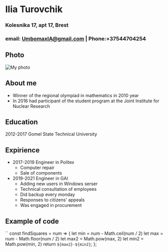 # Ilia Turovchik
### Kolesnika 17, apt 17, Brest
### email: UmbomaxIA@gmail.com | Phone:+37544704254
## Photo 
![My photo](https://user-images.githubusercontent.com/79715006/125961736-10ff8ac1-eaf4-4c21-90fe-588debff8476.png)

## About me
* Winner of the regional olympiad in mathematics in 2010 year
* In 2016 had participant of the student program at the Joint Institute for Nuclear Research
## Education
2012-2017 Gomel State Technical University
## Expirience
* 2017-2019 Engineer in Politex
  * Computer repair 
  * Sale of components
* 2019-2021 Engineer in GAI
  * Adding new users in Windows serser
  * Technical consultation of employees
  * Did backup every monday
  * Responses to citizens' appeals
  * Was engaged in procurement
## Example of code
``
const findSquares = num => {
    let min = num - Math.ceil(num / 2)
    let max = num - Math.floor(num / 2)
    let max2 = Math.pow(max, 2)
    let min2 = Math.pow(min, 2)
    return `${max2}-${min2}`;
};
```
